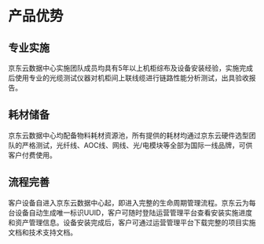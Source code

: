 # 产品优势

## 专业实施
京东云数据中心实施团队成员均具有5年以上机柜综布及设备安装经验，实施完成后使用专业的光缆测试仪器对机柜间上联线缆进行链路性能分析测试，出具验收报告。

## 耗材储备
京东云数据中心均配备物料耗材资源池，所有提供的耗材均通过京东云硬件选型团队的严格测试，光纤线、AOC线、网线、光/电模块等全部为国际一线品牌，可供客户付费使用。

## 流程完善
客户设备自进入京东云数据中心起，即进入完整的生命周期管理流程。京东云为每台设备自动生成唯一标识UUID，客户可随时登陆运营管理平台查看安装实施进度和资产管理信息。设备安装完成后，客户可通过运营管理平台下载完整的项目实施文档和技术支持文档。


